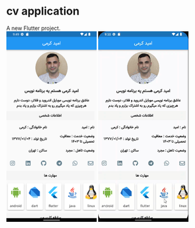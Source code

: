 # cv application

A new Flutter project.<br>
<img src="1.png" with="500" height="500"> <img src="2.gif" with="500" height="500">
